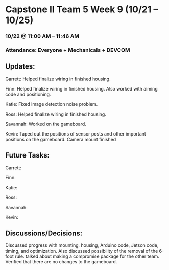 # Capstone II Team 5 Week 9 (10/21 – 10/25)

### 10/22 @ 11:00 AM – 11:46 AM

### Attendance: Everyone + Mechanicals + DEVCOM

## Updates:

Garrett: Helped finalize wiring in finished housing.

Finn: Helped finalize wiring in finished housing. Also worked with aiming code and positioning.

Katie: Fixed image detection noise problem.

Ross: Helped finalize wiring in finished housing.

Savannah: Worked on the gameboard.

Kevin: Taped out the positions of sensor posts and other important positions on the gameboard. Camera mount finished

## Future Tasks:

Garrett: 

Finn: 

Katie: 

Ross: 

Savannah: 

Kevin: 

## Discussions/Decisions:

Discussed progress with mounting, housing, Arduino code, Jetson code, timing, and optimization. Also discussed possibility of the removal of the 6-foot rule. talked about making a compromise package for the other team. Verified that there are no changes to the gameboard.
